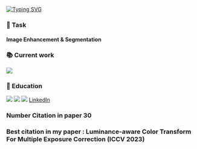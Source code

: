 [![Typing SVG](https://readme-typing-svg.demolab.com?font=Fira+Code&pause=1000&random=false&width=435&lines=Computer+Vision)](https://git.io/typing-svg)

### 🚗 Task

#### Image Enhancement & Segmentation

### 📚 Current work
<img src="https://img.shields.io/badge/ CVLAB LAB Ph.D @ CNU-EADBC6?style=for-the-badge"/>  

### 🏫 Education  

<img src="https://img.shields.io/badge/Ph.D. Artifical intelligence Philosophiæ Doctor Degree (2024~) - CNU-001c54?style=for-the-badge"/>
<img src="https://img.shields.io/badge/M.S. Artifical intelligence Master's Degree (2022~2024) - CNU-001c54?style=for-the-badge"/>
<img src="https://img.shields.io/badge/B.S. Computer Engineering (2016~2022) - CNU-001c54?style=for-the-badge"/>  

<a href="https://www.linkedin.com/in/jong-hyeon-baek-3492ab1b5/">
  LinkedIn
</a>

### Number Citation in paper 30

### Best citation in my paper : Luminance-aware Color Transform For Multiple Exposure Correction (ICCV 2023) 
